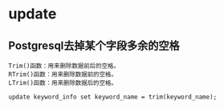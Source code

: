# update

## Postgresql去掉某个字段多余的空格
```
Trim()函数：用来删除数据前后的空格。
RTrim()函数：用来删除数据前的空格。
LTrim()函数：用来删除数据后的空格。

update keyword_info set keyword_name = trim(keyword_name);
```
